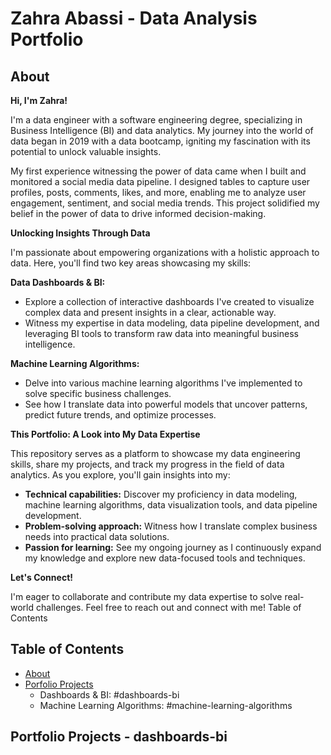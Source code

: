 # Zahra Abassi - Data Analysis Portfolio

## **About**

**Hi, I'm Zahra!**

I'm a data engineer with a software engineering degree, specializing in Business Intelligence (BI) and data analytics. My journey into the world of data began in 2019 with a data bootcamp, igniting my fascination with its potential to unlock valuable insights.

My first experience witnessing the power of data came when I built and monitored a social media data pipeline. I designed tables to capture user profiles, posts, comments, likes, and more, enabling me to analyze user engagement, sentiment, and social media trends. This project solidified my belief in the power of data to drive informed decision-making.

**Unlocking Insights Through Data**

I'm passionate about empowering organizations with a holistic approach to data. Here, you'll find two key areas showcasing my skills:

**Data Dashboards & BI:**

* Explore a collection of interactive dashboards I've created to visualize complex data and present insights in a clear, actionable way.
* Witness my expertise in data modeling, data pipeline development, and leveraging BI tools to transform raw data into meaningful business intelligence.

**Machine Learning Algorithms:**

* Delve into various machine learning algorithms I've implemented to solve specific business challenges.
* See how I translate data into powerful models that uncover patterns, predict future trends, and optimize processes.

**This Portfolio: A Look into My Data Expertise**

This repository serves as a platform to showcase my data engineering skills, share my projects, and track my progress in the field of data analytics. As you explore, you'll gain insights into my:

* **Technical capabilities:** Discover my proficiency in data modeling, machine learning algorithms, data visualization tools, and data pipeline development.
* **Problem-solving approach:** Witness how I translate complex business needs into practical data solutions.
* **Passion for learning:** See my ongoing journey as I continuously expand my knowledge and explore new data-focused tools and techniques.

**Let's Connect!**

I'm eager to collaborate and contribute my data expertise to solve real-world challenges. Feel free to reach out and connect with me!
Table of Contents

## **Table of Contents**

- [About](#about)
- [Porfolio Projects](#portfolio-projects)
  * Dashboards & BI: #dashboards-bi
  * Machine Learning Algorithms: #machine-learning-algorithms





## **Portfolio Projects - dashboards-bi**



